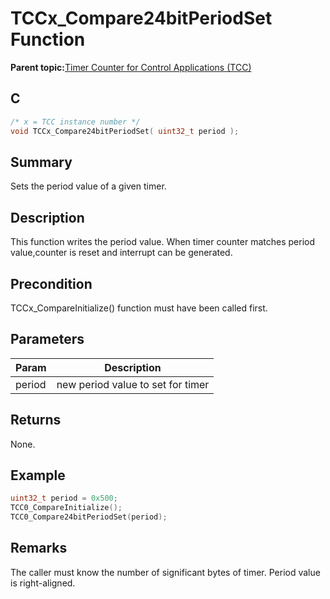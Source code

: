 # TCCx\_Compare24bitPeriodSet Function

**Parent topic:**[Timer Counter for Control Applications \(TCC\)](GUID-CCA150A8-2C66-40B2-9C35-D7F3473720AE.md)

## C

```c
/* x = TCC instance number */
void TCCx_Compare24bitPeriodSet( uint32_t period );
```

## Summary

Sets the period value of a given timer.

## Description

This function writes the period value. When timer counter matches period<br />value,counter is reset and interrupt can be generated.

## Precondition

TCCx\_CompareInitialize\(\) function must have been called first.

## Parameters

|Param|Description|
|-----|-----------|
|period|new period value to set for timer|

## Returns

None.

## Example

```c
uint32_t period = 0x500;
TCC0_CompareInitialize();
TCC0_Compare24bitPeriodSet(period);
```

## Remarks

The caller must know the number of significant bytes of timer. Period value is right-aligned.

